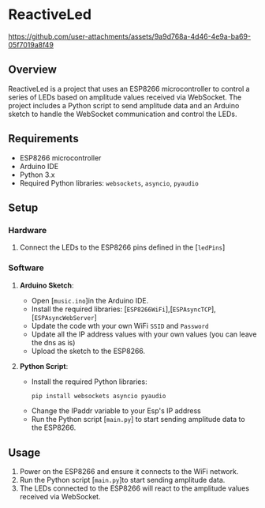 # ReactiveLed

https://github.com/user-attachments/assets/9a9d768a-4d46-4e9a-ba69-05f7019a8f49
## Overview


ReactiveLed is a project that uses an ESP8266 microcontroller to control a series of LEDs based on amplitude values received via WebSocket. The project includes a Python script to send amplitude data and an Arduino sketch to handle the WebSocket communication and control the LEDs.


## Requirements

- ESP8266 microcontroller
- Arduino IDE
- Python 3.x
- Required Python libraries: `websockets`, `asyncio`, `pyaudio`

## Setup

### Hardware

1. Connect the LEDs to the ESP8266 pins defined in the [`ledPins`]

### Software


1. **Arduino Sketch**:
    - Open [`music.ino`]in the Arduino IDE.
    - Install the required libraries: [`ESP8266WiFi`],[`ESPAsyncTCP`],[`ESPAsyncWebServer`]
    - Update the code wth your own WiFi `SSID` and `Password`
    - Update all the IP address values with your own values (you can leave the dns as is)
    - Upload the sketch to the ESP8266.

2. **Python Script**:
    - Install the required Python libraries:
      ```sh
      pip install websockets asyncio pyaudio
      ```
    - Change the IPaddr variable to your Esp's IP address  
    - Run the Python script [`main.py`] to start sending amplitude data to the ESP8266.

## Usage

1. Power on the ESP8266 and ensure it connects to the WiFi network.
2. Run the Python script [`main.py`]to start sending amplitude data.
3. The LEDs connected to the ESP8266 will react to the amplitude values received via WebSocket.





